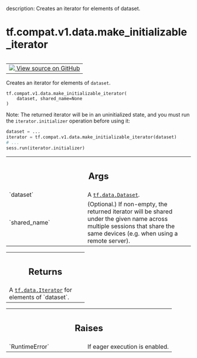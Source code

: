 description: Creates an iterator for elements of dataset.

<div itemscope itemtype="http://developers.google.com/ReferenceObject">
<meta itemprop="name" content="tf.compat.v1.data.make_initializable_iterator" />
<meta itemprop="path" content="Stable" />
</div>

# tf.compat.v1.data.make_initializable_iterator

<!-- Insert buttons and diff -->

<table class="tfo-notebook-buttons tfo-api nocontent" align="left">
<td>
  <a target="_blank" href="https://github.com/tensorflow/tensorflow/blob/r2.4/tensorflow/python/data/ops/dataset_ops.py#L2825-L2856">
    <img src="https://www.tensorflow.org/images/GitHub-Mark-32px.png" />
    View source on GitHub
  </a>
</td>
</table>



Creates an iterator for elements of `dataset`.

<pre class="devsite-click-to-copy prettyprint lang-py tfo-signature-link">
<code>tf.compat.v1.data.make_initializable_iterator(
    dataset, shared_name=None
)
</code></pre>



<!-- Placeholder for "Used in" -->

Note: The returned iterator will be in an uninitialized state,
and you must run the `iterator.initializer` operation before using it:

```python
dataset = ...
iterator = tf.compat.v1.data.make_initializable_iterator(dataset)
# ...
sess.run(iterator.initializer)
```

<!-- Tabular view -->
 <table class="responsive fixed orange">
<colgroup><col width="214px"><col></colgroup>
<tr><th colspan="2"><h2 class="add-link">Args</h2></th></tr>

<tr>
<td>
`dataset`
</td>
<td>
A <a href="../../../../tf/data/Dataset.md"><code>tf.data.Dataset</code></a>.
</td>
</tr><tr>
<td>
`shared_name`
</td>
<td>
(Optional.) If non-empty, the returned iterator will be shared
under the given name across multiple sessions that share the same devices
(e.g. when using a remote server).
</td>
</tr>
</table>



<!-- Tabular view -->
 <table class="responsive fixed orange">
<colgroup><col width="214px"><col></colgroup>
<tr><th colspan="2"><h2 class="add-link">Returns</h2></th></tr>
<tr class="alt">
<td colspan="2">
A <a href="../../../../tf/data/Iterator.md"><code>tf.data.Iterator</code></a> for elements of `dataset`.
</td>
</tr>

</table>



<!-- Tabular view -->
 <table class="responsive fixed orange">
<colgroup><col width="214px"><col></colgroup>
<tr><th colspan="2"><h2 class="add-link">Raises</h2></th></tr>

<tr>
<td>
`RuntimeError`
</td>
<td>
If eager execution is enabled.
</td>
</tr>
</table>

